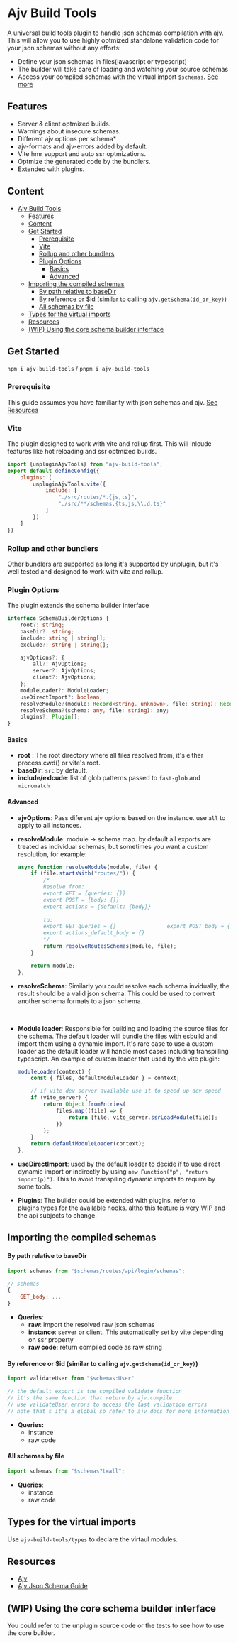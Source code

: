 
# Ajv Build Tools

A universal build tools plugin to handle json schemas compilation with ajv. This will allow you to use highly optmized standalone validation code for your json schemas without any efforts:

- Define your json schemas in files(javascript or typescript)
- The builder will take care of loading and watching your source schemas
- Access your compiled schemas with the virtual import `$schemas`. [See more](#importing-the-compiled-schemas)

## Features

- Server & client optmized builds.
- Warnings about insecure schemas.
- Different ajv options per schema*
- ajv-formats and ajv-errors added by default.
- Vite hmr support and auto ssr optmizations.
- Optmize the generated code by the bundlers.
- Extended with plugins.

## Content

- [Ajv Build Tools](#ajv-build-tools)
  - [Features](#features)
  - [Content](#content)
  - [Get Started](#get-started)
    - [Prerequisite](#prerequisite)
    - [Vite](#vite)
    - [Rollup and other bundlers](#rollup-and-other-bundlers)
    - [Plugin Options](#plugin-options)
      - [Basics](#basics)
      - [Advanced](#advanced)
  - [Importing the compiled schemas](#importing-the-compiled-schemas)
    - [By path relative to baseDir](#by-path-relative-to-basedir)
    - [By reference or $id (similar to calling `ajv.getSchema(id_or_key)`)](#by-reference-or-id-similar-to-calling-ajvgetschemaid_or_key)
    - [All schemas by file](#all-schemas-by-file)
  - [Types for the virtual imports](#types-for-the-virtual-imports)
  - [Resources](#resources)
  - [(WIP) Using the core schema builder interface](#wip-using-the-core-schema-builder-interface)

## Get Started

`npm i ajv-build-tools` / `pnpm i ajv-build-tools`

### Prerequisite

This guide assumes you have familiarity with json schemas and ajv. [See Resources](#resources)

### Vite

The plugin designed to work with vite and rollup first. This will inlcude features like hot reloading and ssr optmized builds.

```javascript
import {unpluginAjvTools} from "ajv-build-tools";
export default defineConfig({
    plugins: [
        unpluginAjvTools.vite({
            include: [
                "./src/routes/*.{js,ts}",
                "./src/**/schemas.{ts,js,\\.d.ts}"
            ]
        })
    ]
})
```

### Rollup and other bundlers

Other bundlers are supported as long it's supported by unplugin, but it's well tested and designed to work with vite and rollup.

### Plugin Options

The plugin extends the schema builder interface

```typescript
interface SchemaBuilderOptions {
    root?: string;
    baseDir?: string;
    include: string | string[];
    exclude?: string | string[];

    ajvOptions?: {
        all?: AjvOptions;
        server?: AjvOptions;
        client?: AjvOptions;
    };
    moduleLoader?: ModuleLoader;
    useDirectImport?: boolean;
    resolveModule?(module: Record<string, unknown>, file: string): Record<string, any>;
    resolveSchema?(schema: any, file: string): any;
    plugins?: Plugin[];
}
```

#### Basics

- **root** : The root directory where all files resolved from, it's either process.cwd() or vite's root.
- **baseDir**: `src` by default.
- **include/exlcude**: list of glob patterns passed to `fast-glob` and `micromatch`

#### Advanced

- **ajvOptions**: Pass diferent ajv options based on the instance. use `all` to apply to all instances.
- **resolveModule**: module -> schema map. by default all exports are treated as individual schemas, but sometimes you want a custom resolution, for example:

    ```javascript
    async function resolveModule(module, file) {
        if (file.startsWith("routes/")) {
            /*
            Resolve from:
            export GET = {queries: {}}
            export POST = {body: {}}
            export actions = {default: {body}}
            
            to:
            export GET_queries = {}                export POST_body = {}
            export actions_default_body = {}
            */
            return resolveRoutesSchemas(module, file);
        }

        return module;
    },
    ```

- **resolveSchema**:  Similarly you could resolve each schema invidually, the result should be a valid json schema. This could be used to convert another schema formats to a json schema.

<br>

- **Module loader**: Responsible for building and loading the source files for the schema. The default loader will bundle the files with esbuild and import them using a dynamic import. It's rare case to use a custom loader as the default loader will handle most cases including transpilling typescript. An example of custom loader that used by the vite plugin:

    ```typescript
    moduleLoader(context) {
        const { files, defaultModuleLoader } = context;

        // if vite dev server available use it to speed up dev speed
        if (vite_server) {
            return Object.fromEntries(
                files.map((file) => {
                    return [file, vite_server.ssrLoadModule(file)];
                })
            );
        }
        return defaultModuleLoader(context);
    },
    ```

- **useDirectImport**: used by the default loader to decide if to use direct dynamic import or indirectly by using `new Function("p", "return import(p)")`. This to avoid transpiling dynamic imports to require by some tools.

- **Plugins**: The builder could be extended with plugins, refer to plugins.types for the available hooks. altho this feature is very WIP and the api subjects to change.

## Importing the compiled schemas

#### By path relative to baseDir

```javascript
import schemas from "$schemas/routes/api/login/schemas";

// schemas
{
    GET_body: ...
}
```

- **Queries**:
  - **raw**: import the resolved raw json schemas
  - **instance**: server or client. This automatically set by vite depending on ssr property
  - **raw code**: return compiled code as raw string

#### By reference or $id (similar to calling `ajv.getSchema(id_or_key)`)

```javascript
import validateUser from "$schemas:User"

// the default export is the compiled validate function
// it's the same function that return by ajv.compile
// use validateUser.errors to access the last validation errors
// note that's it's a global so refer to ajv docs for more information
```

- **Queries:**
  - instance
  - raw code

#### All schemas by file

```javascript
import schemas from "$schemas?t=all";
```

- **Queries**:
  - instance
  - raw code

## Types for the virtual imports

Use `ajv-build-tools/types` to declare the virtaul modules.

## Resources

- [Ajv](http://ajv.js.org/)
- [Ajv Json Schema Guide](https://ajv.js.org/json-schema.html)

## (WIP) Using the core schema builder interface

You could refer to the unplugin source code or the tests to see how to use the core builder.
